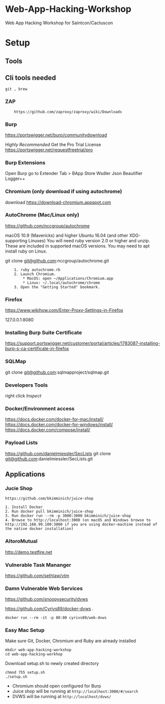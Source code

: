 # Web-App-Hacking-Workshop
Web App Hacking Workshop for Saintcon/Cactuscon



# Setup
## Tools
## Cli tools needed
	git , brew 
### ZAP
		https://github.com/zaproxy/zaproxy/wiki/Downloads
### Burp
https://portswigger.net/burp/communitydownload
		
*Highly Recommended* Get the Pro Trial License 
https://portswigger.net/requestfreetrial/pro
		
### Burp Extensions
Open Burp go to Extender Tab > BApp Store 
Wsdler
Json Beautifier
Logger++
		
### Chromium (only download if using autochrome)
download https://download-chromium.appspot.com

### AutoChrome (Mac/Linux only)
https://github.com/nccgroup/autochrome
		
macOS 10.9 (Mavericks) and higher 
Ubuntu 16.04 (and other XDG-supporting Linuxes) 
You will need ruby version 2.0 or higher and unzip. These are included in supported macOS versions. You may need to apt install ruby on Linux.
		
git clone git@github.com:nccgroup/autochrome.git
		
		1. ruby autochrome.rb
		2. Launch Chromium.
			* MacOS: open ~/Applications/Chromium.app
			* Linux: ~/.local/autochrome/chrome
		3. Open the "Getting Started" bookmark.
### Firefox 
https://www.wikihow.com/Enter-Proxy-Settings-in-Firefox
	
127.0.0.1:8080
	
### Installing Burp Suite Certificate
https://support.portswigger.net/customer/portal/articles/1783087-installing-burp-s-ca-certificate-in-firefox
### SQLMap
git clone git@github.com:sqlmapproject/sqlmap.git
### Developers Tools
 right click *Inspect*
### Docker/Environment access
https://docs.docker.com/docker-for-mac/install/  
https://docs.docker.com/docker-for-windows/install/  
https://docs.docker.com/compose/install/  
		
### Payload Lists
https://github.com/danielmiessler/SecLists
git clone git@github.com:danielmiessler/SecLists.git
## Applications 		
### Jucie Shop
	https://github.com/bkimminich/juice-shop
	
	1. Install Docker
	2. Run docker pull bkimminich/juice-shop
	3. Run docker run --rm -p 3000:3000 bkimminich/juice-shop
	4. Browse to http://localhost:3000 (on macOS and Windows browse to http://192.168.99.100:3000 if you are using docker-machine instead of the native docker installation)

### AltoroMutual
http://demo.testfire.net

### Vulnerable Task Mananger

https://github.com/sethlaw/vtm

### Damn Vulnerable Web Services 

https://github.com/snoopysecurity/dvws

https://github.com/Cyrivs89/docker-dvws . 
```
docker run --rm -it -p 80:80 cyrivs89/web-dvws
```
	
### Easy Mac Setup
Make sure Git, Docker, Chromium and Ruby are already installed
``` 
mkdir web-app-hacking-workshop
cd web-app-hacking-workhop
```
Download setup.sh to newly created directory
```
chmod 755 setup.sh
./setup.sh
```
* Chromium should open configured for Burp
* Juice shop will be running at `http://localhost:3000/#/search`
* DVWS will be running at `http://localhost/dvws/`

